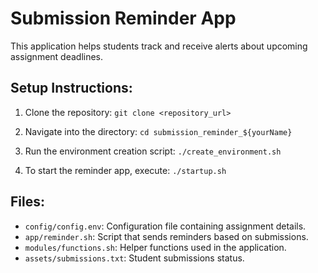 # Submission Reminder App

This application helps students track and receive alerts about upcoming assignment deadlines.

## Setup Instructions:

1. Clone the repository:
   `git clone <repository_url>`

2. Navigate into the directory:
   `cd submission_reminder_${yourName}`

3. Run the environment creation script:
   `./create_environment.sh`

4. To start the reminder app, execute:
   `./startup.sh`

## Files:
- `config/config.env`: Configuration file containing assignment details.
- `app/reminder.sh`: Script that sends reminders based on submissions.
- `modules/functions.sh`: Helper functions used in the application.
- `assets/submissions.txt`: Student submissions status.
